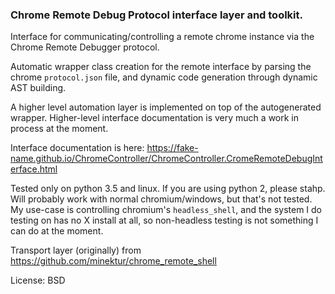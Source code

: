 ### Chrome Remote Debug Protocol interface layer and toolkit.

Interface for communicating/controlling a remote chrome instance via the Chrome 
Remote Debugger protocol.

Automatic wrapper class creation for the remote interface by parsing
the chrome `protocol.json` file, and dynamic code generation through dynamic 
AST building.

A higher level automation layer is implemented on top of the autogenerated 
wrapper. Higher-level interface documentation is very much a work in process
at the moment.

Interface documentation is here: https://fake-name.github.io/ChromeController/ChromeController.CromeRemoteDebugInterface.html

Tested only on python 3.5 and linux. If you are using python 2, please stahp. 
Will probably work with normal chromium/windows, but that's not tested. My 
use-case is controlling chromium's `headless_shell`, and the system I do testing 
on has no X install at all, so non-headless testing is not something I can do
at the moment.

Transport layer (originally) from https://github.com/minektur/chrome_remote_shell

License:
BSD


